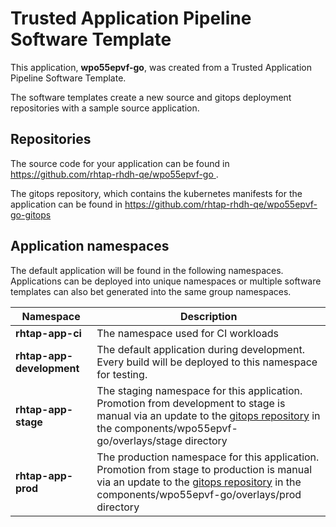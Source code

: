 # Trusted Application Pipeline Software Template

This application, **wpo55epvf-go**, was created from a Trusted Application Pipeline Software Template.

The software templates create a new source and gitops deployment repositories with a sample source application. 

## Repositories

The source code for your application can be found in [https://github.com/rhtap-rhdh-qe/wpo55epvf-go ](https://github.com/rhtap-rhdh-qe/wpo55epvf-go ).
 
The gitops repository, which contains the kubernetes manifests for the application can be found in 
[https://github.com/rhtap-rhdh-qe/wpo55epvf-go-gitops ](https://github.com/rhtap-rhdh-qe/wpo55epvf-go-gitops ) 

## Application namespaces 

The default application will be found in the following namespaces. Applications can be deployed into unique namespaces or multiple software templates can also bet generated into the same group namespaces.  

|  Namespace   |  Description   |  
| -------- | -------- |
| **rhtap-app-ci** | The namespace used for CI workloads |
| **rhtap-app-development** | The default application during development. Every build will be deployed to this namespace for testing. |
| **rhtap-app-stage** | The staging namespace for this application. Promotion from development to stage is manual via an update to the [gitops repository](https://github.com/rhtap-rhdh-qe/wpo55epvf-go-gitops ) in the components/wpo55epvf-go/overlays/stage directory |
| **rhtap-app-prod** | The production namespace for this application. Promotion from stage to production is manual via an update to the [gitops repository](https://github.com/rhtap-rhdh-qe/wpo55epvf-go-gitops ) in the components/wpo55epvf-go/overlays/prod directory |